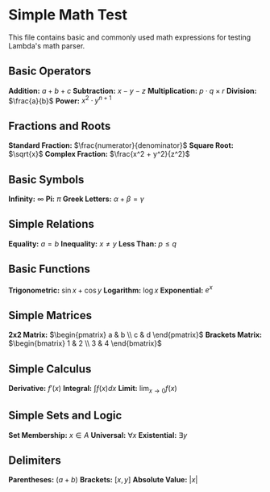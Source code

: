 # Simple Math Test

This file contains basic and commonly used math expressions for testing Lambda's math parser.

## Basic Operators
**Addition:** $a + b + c$
**Subtraction:** $x - y - z$
**Multiplication:** $p \cdot q \times r$
**Division:** $\frac{a}{b}$
**Power:** $x^2 \cdot y^{n+1}$

## Fractions and Roots
**Standard Fraction:** $\frac{numerator}{denominator}$
**Square Root:** $\sqrt{x}$
**Complex Fraction:** $\frac{x^2 + y^2}{z^2}$

## Basic Symbols
**Infinity:** $\infty$
**Pi:** $\pi$
**Greek Letters:** $\alpha + \beta = \gamma$

## Simple Relations
**Equality:** $a = b$
**Inequality:** $x \neq y$
**Less Than:** $p \leq q$

## Basic Functions
**Trigonometric:** $\sin x + \cos y$
**Logarithm:** $\log x$
**Exponential:** $e^x$

## Simple Matrices
**2x2 Matrix:** $\begin{pmatrix} a & b \\ c & d \end{pmatrix}$
**Brackets Matrix:** $\begin{bmatrix} 1 & 2 \\ 3 & 4 \end{bmatrix}$

## Simple Calculus
**Derivative:** $f'(x)$
**Integral:** $\int f(x) dx$
**Limit:** $\lim_{x \to 0} f(x)$

## Simple Sets and Logic
**Set Membership:** $x \in A$
**Universal:** $\forall x$
**Existential:** $\exists y$

## Delimiters
**Parentheses:** $(a + b)$
**Brackets:** $[x, y]$
**Absolute Value:** $|x|$
